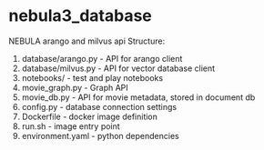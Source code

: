 # nebula3_database
NEBULA arango and milvus api
Structure: 
1. database/arango.py - API for arango client
2. database/milvus.py - API for vector database client
5. notebooks/ -  test and play notebooks 
6. movie_graph.py - Graph API
7. movie_db.py - API for movie metadata, stored in document db
8. config.py - database connection settings
9. Dockerfile - docker image definition
10. run.sh - image entry point
11. environment.yaml - python dependencies
